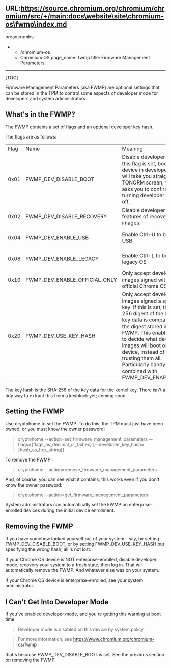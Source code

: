 URL:https://source.chromium.org/chromium/chromium/src/+/main:docs\website\site\chromium-os\fwmp\index.md
---
breadcrumbs:
- - /chromium-os
  - Chromium OS
page_name: fwmp
title: Firmware Management Parameters
---

[TOC]

Firmware Management Parameters (aka FWMP) are optional settings that can be
stored in the TPM to control some aspects of developer mode for developers and
system administrators.

## What's in the FWMP?

The FWMP contains a set of flags and an optional developer key hash.

The flags are as follows:

<table>
<tr>
<td> Flag</td>
<td>Name </td>
<td>Meaning </td>
</tr>
<tr>
<td> 0x01</td>
<td> FWMP_DEV_DISABLE_BOOT</td>
<td>Disable developer mode. If this flag is set, booting the device in developer mode will take you straight to the TONORM screen, which asks you to confirm turning developer mode off.</td>
</tr>
<tr>
<td> 0x02</td>
<td> FWMP_DEV_DISABLE_RECOVERY</td>
<td>Disable developer features of recovery images.</td>
</tr>
<tr>
<td> 0x04</td>
<td> FWMP_DEV_ENABLE_USB</td>
<td>Enable Ctrl+U to boot from USB.</td>
<td>Same effect as 'crossystem dev_boot_usb=1'</td>
</tr>
<tr>
<td> 0x08</td>
<td> FWMP_DEV_ENABLE_LEGACY</td>
<td>Enable Ctrl+L to boot from legacy OS</td>
<td>Same effect as 'crossystem dev_boot_legacy=1'</td>
</tr>
<tr>
<td> 0x10</td>
<td> FWMP_DEV_ENABLE_OFFICIAL_ONLY</td>
<td>Only accept developer images signed with the official Chrome OS key.</td>
<td>Same effect as 'crossystem dev_boot_signed_only=1'</td>
</tr>
<tr>
<td> 0x20</td>
<td> FWMP_DEV_USE_KEY_HASH</td>
<td>Only accept developer images signed a specific key. If this is set, the SHA-256 digest of the kernel key data is compared with the digest stored in the FWMP. This enables you to decide what developer images will boot on your device, instead of blindly trusting them all. Particularly handy when combined with FWMP_DEV_ENABLE_USB.</td>
</tr>
</table>

The key hash is the SHA-256 of the key data for the kernel key. There isn't a
tidy way to extract this from a keyblock yet; coming soon.

## Setting the FWMP

Use cryptohome to set the FWMP. To do this, the TPM must just have been owned,
or you must know the owner password:

> cryptohome --action=set_firmware_management_parameters
> --flags={flags_as_decimal_or_0xhex}
> \[--developer_key_hash={hash_as_hex_string}\]

To remove the FWMP:

> cryptohome --action=remove_firmware_management_parameters

And, of course, you can see what it contains; this works even if you don't know
the owner password:

> cryptohome --action=get_firmware_management_parameters

System administrators can automatically set the FWMP on enterprise-enrolled
devices during the initial device enrollment.

## Removing the FWMP

If you have somehow locked yourself out of your system - say, by setting
FWMP_DEV_DISABLE_BOOT, or by setting FWMP_DEV_USE_KEY_HASH but specifying the
wrong hash, all is not lost.

If your Chrome OS device is NOT enterprise-enrolled, disable developer mode,
recovery your system to a fresh state, then log in. That will automatically
remove the FWMP. And whatever else was on your system.

If your Chrome OS device is enterprise-enrolled, see your system administrator.

## I Can't Get Into Developer Mode

If you've enabled developer mode, and you're getting this warning at boot time:

> Developer mode is disabled on this device by system policy.

> For more information, see https://www.chromium.org/chromium-os/fwmp

that's because FWMP_DEV_DISABLE_BOOT is set. See the previous section on
removing the FWMP.
